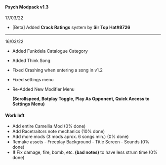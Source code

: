 #### Psych Modpack v1.3
17/03/22
- [Beta] Added **Crack Ratings** system by **Sir Top Hat#8726**
___________________________________________
16/03/22
- Added Funkdela Catalogue Category
- Added Think Song
- Fixed Crashing when entering a song in v1.2
- Fixed settings menu
- Re-Added New Modifier Menu 
  
  **(Scrollspeed, Botplay Toggle, Play As Opponent, Quick Access to Settings Menu)**

#### Work left
- Add entire Camellia Mod (0% done)
- Add Racetraitors note mechanics (10% done)
- Add more mods (3 mods aprox. 6 songs min.) (0% done)
- Remake assets - Freeplay Background - Title Screen - Sounds (0% done)
- **!!** Fix damage, fire, bomb, etc. **(bad notes)** to have less strum time (0% done)
